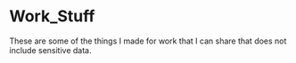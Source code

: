 # Work_Stuff
These are some of the things I made for work that I can share that does not include sensitive data.
